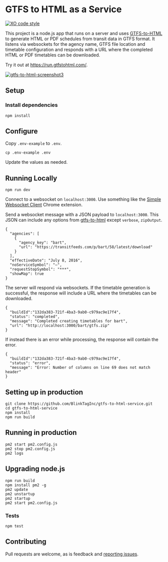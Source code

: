 # GTFS to HTML as a Service

[![XO code style](https://img.shields.io/badge/code_style-XO-5ed9c7.svg)](https://github.com/sindresorhus/xo)

This project is a node.js app that runs on a server and uses [GTFS-to-HTML](https://github.com/brendannee/gtfs-to-html) to generate HTML or PDF schedules from transit data in GTFS format. It listens via websockets for the agency name, GTFS file location and timetable configuration and responds with a URL where the completed HTML or PDF timetables can be downloaded.

Try it out at https://run.gtfstohtml.com/.

[![gtfs-to-html-screenshot3](https://user-images.githubusercontent.com/96217/98912896-8bcd5880-247b-11eb-8104-467266954bf1.jpg)](https://run.gtfstohtml.com)

## Setup

### Install dependencies

    npm install

## Configure

Copy `.env-example` to `.env`.

    cp .env-example .env

Update the values as needed.

## Running Locally

    npm run dev

Connect to a websocket on `localhost:3000`. Use something like the [Simple Websocket Client](https://chrome.google.com/webstore/detail/simple-websocket-client/pfdhoblngboilpfeibdedpjgfnlcodoo) Chrome extension.

Send a websocket message with a JSON payload to `localhost:3000`. This JSON can include any options from [gtfs-to-html](https://github.com/brendannee/gtfs-to-html) except `verbose`, `zipOutput`.

    {
      "agencies": [
        {
          "agency_key": "bart",
          "url": "https://transitfeeds.com/p/bart/58/latest/download"
        }
      ],
      "effectiveDate": "July 8, 2016",
      "noServiceSymbol": "—",
      "requestStopSymbol": "***",
      "showMap": true
    }

The server will respond via websockets. If the timetable generation is successful, the response will include a URL where the timetables can be downloaded.

    {
      "buildId":"132da383-721f-4ba3-9ab0-c979ac9e17f4",
      "status": "completed",
      "message": "Completed creating timetables for bart",
      "url": "http://localhost:3000/bart/gtfs.zip"
    }

If instead there is an error while processing, the response will contain the error.

    {
      "buildId":"132da383-721f-4ba3-9ab0-c979ac9e17f4",
      "status": "error",
      "message": "Error: Number of columns on line 69 does not match header"
    }

## Setting up in production

    git clone https://github.com/BlinkTagInc/gtfs-to-html-service.git
    cd gtfs-to-html-service
    npm install
    npm run build

## Running in production

    pm2 start pm2.config.js
    pm2 stop pm2.config.js
    pm2 logs

## Upgrading node.js

    npm run build
    npm install pm2 -g
    pm2 update
    pm2 unstartup
    pm2 startup
    pm2 start pm2.config.js

### Tests

    npm test

## Contributing

Pull requests are welcome, as is feedback and [reporting issues](https://github.com/blinktaginc/gtfs-to-html-service/issues).
